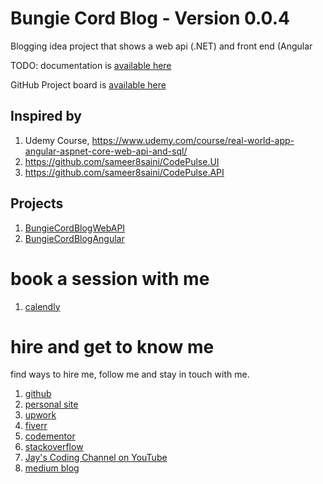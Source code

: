 # Bungie Cord Blog - Version 0.0.4

Blogging idea project that shows a web api (.NET) and front end (Angular

TODO: documentation is [available here](putdoclinkhereaftersettingupgithubpages)

GitHub Project board is [available here](https://github.com/users/Jay-study-nildana/projects/10)

## Inspired by

1. Udemy Course, https://www.udemy.com/course/real-world-app-angular-aspnet-core-web-api-and-sql/
1. https://github.com/sameer8saini/CodePulse.UI
1. https://github.com/sameer8saini/CodePulse.API 

## Projects

1. [BungieCordBlogWebAPI](BungieCordBlogWebAPI)
1. [BungieCordBlogAngular](BungieCordBlogAngular)

# book a session with me

1. [calendly](https://calendly.com/jaycodingtutor/30min)

# hire and get to know me

find ways to hire me, follow me and stay in touch with me.

1. [github](https://github.com/Jay-study-nildana)
1. [personal site](https://thechalakas.com)
1. [upwork](https://www.upwork.com/fl/vijayasimhabr)
1. [fiverr](https://www.fiverr.com/jay_codeguy)
1. [codementor](https://www.codementor.io/@vijayasimhabr)
1. [stackoverflow](https://stackoverflow.com/users/5338888/jay)
1. [Jay's Coding Channel on YouTube](https://www.youtube.com/channel/UCJJVulg4J7POMdX0veuacXw/)
1. [medium blog](https://medium.com/@vijayasimhabr)
